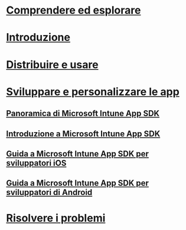 # [Comprendere ed esplorare](/intune/understand-explore/introduction-to-microsoft-intune)
# [Introduzione](/intune/get-started/what-to-know-before-you-start-microsoft-intune)
# [Distribuire e usare](/intune/deploy-use/overview-of-device-and-app-lifecycles-in-microsoft-intune)
# [Sviluppare e personalizzare le app](intune-app-sdk.md)
## [Panoramica di Microsoft Intune App SDK](intune-app-sdk.md)
## [Introduzione a Microsoft Intune App SDK](intune-app-sdk-get-started.md)
## [Guida a Microsoft Intune App SDK per sviluppatori iOS](intune-app-sdk-ios.md)
## [Guida a Microsoft Intune App SDK per sviluppatori di Android](intune-app-sdk-android.md)
# [Risolvere i problemi](/intune/troubleshoot/how-to-get-support-for-microsoft-intune)


<!--HONumber=May16_HO2-->


